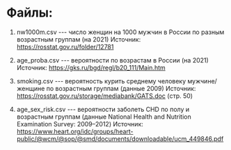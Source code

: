 

# Файлы:

1. nw1000m.csv --- число женщин на 1000 мужчин в России по разным возрастным группам (на 2021)
    Источник: https://rosstat.gov.ru/folder/12781

2. age_proba.csv --- вероятности по возрастам в России (на 2021)
    Источник: https://gks.ru/bgd/regl/b20_111/Main.htm

3. smoking.csv --- вероятность курить среднему человеку мужчине/женщине по возрастным группам (данные 2009)
    Источник: https://rosstat.gov.ru/storage/mediabank/GATS.doc (стр. 50)

4. age_sex_risk.csv --- вероятности заболеть CHD по полу и возрастным группам (данные National Health and Nutrition Examination Survey: 2009–2012)
    Источник: https://www.heart.org/idc/groups/heart-public/@wcm/@sop/@smd/documents/downloadable/ucm_449846.pdf

